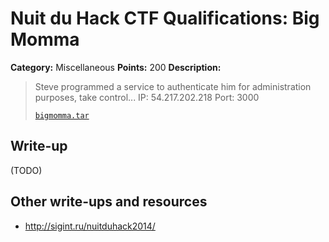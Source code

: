 # Nuit du Hack CTF Qualifications: Big Momma

**Category:** Miscellaneous
**Points:** 200
**Description:**

> Steve programmed a service to authenticate him for administration purposes, take control... IP: 54.217.202.218 Port: 3000
>
> [`bigmomma.tar`](bigmomma.tar)

## Write-up

(TODO)

## Other write-ups and resources

* <http://sigint.ru/nuitduhack2014/>
